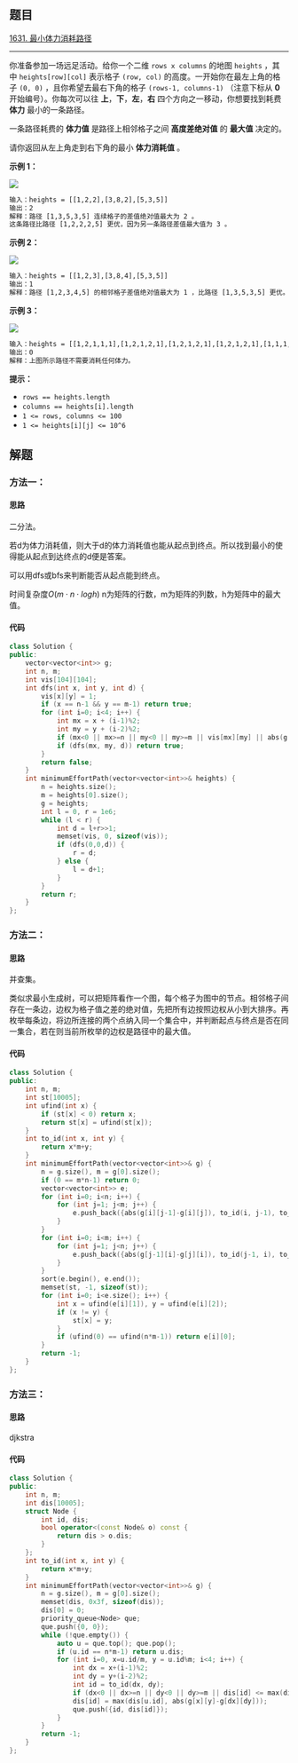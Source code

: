 ## 题目

[1631. 最小体力消耗路径](https://leetcode.cn/problems/path-with-minimum-effort/)

---

你准备参加一场远足活动。给你一个二维 `rows x columns` 的地图 `heights` ，其中 `heights[row][col]` 表示格子 `(row, col)` 的高度。一开始你在最左上角的格子 `(0, 0)` ，且你希望去最右下角的格子 `(rows-1, columns-1)` （注意下标从 **0** 开始编号）。你每次可以往 **上**，**下**，**左**，**右** 四个方向之一移动，你想要找到耗费 **体力** 最小的一条路径。

一条路径耗费的 **体力值** 是路径上相邻格子之间 **高度差绝对值** 的 **最大值** 决定的。

请你返回从左上角走到右下角的最小 **体力消耗值** 。

  

**示例 1：**

![](https://assets.leetcode-cn.com/aliyun-lc-upload/uploads/2020/10/25/ex1.png)

```txt
输入：heights = [[1,2,2],[3,8,2],[5,3,5]]
输出：2
解释：路径 [1,3,5,3,5] 连续格子的差值绝对值最大为 2 。
这条路径比路径 [1,2,2,2,5] 更优，因为另一条路径差值最大值为 3 。
```

**示例 2：**

![](https://assets.leetcode-cn.com/aliyun-lc-upload/uploads/2020/10/25/ex2.png)

```txt
输入：heights = [[1,2,3],[3,8,4],[5,3,5]]
输出：1
解释：路径 [1,2,3,4,5] 的相邻格子差值绝对值最大为 1 ，比路径 [1,3,5,3,5] 更优。
```

**示例 3：**

![](https://assets.leetcode-cn.com/aliyun-lc-upload/uploads/2020/10/25/ex3.png)
```txt
输入：heights = [[1,2,1,1,1],[1,2,1,2,1],[1,2,1,2,1],[1,2,1,2,1],[1,1,1,2,1]]
输出：0
解释：上图所示路径不需要消耗任何体力。
```
  

**提示：**

-   `rows == heights.length`
-   `columns == heights[i].length`
-   `1 <= rows, columns <= 100`
-   `1 <= heights[i][j] <= 10^6`

  

## 解题

### 方法一：

#### 思路

二分法。

若d为体力消耗值，则大于d的体力消耗值也能从起点到终点。所以找到最小的使得能从起点到达终点的d便是答案。

可以用dfs或bfs来判断能否从起点能到终点。

时间复杂度$O(m \cdot n \cdot logh)$ n为矩阵的行数，m为矩阵的列数，h为矩阵中的最大值。

#### 代码

``` cpp
class Solution {
public:
    vector<vector<int>> g; 
    int n, m;
    int vis[104][104];
    int dfs(int x, int y, int d) {
        vis[x][y] = 1;
        if (x == n-1 && y == m-1) return true;
        for (int i=0; i<4; i++) {
            int mx = x + (i-1)%2;
            int my = y + (i-2)%2;
            if (mx<0 || mx>=n || my<0 || my>=m || vis[mx][my] || abs(g[x][y]-g[mx][my])>d) continue;
            if (dfs(mx, my, d)) return true;
        }
        return false;
    }
    int minimumEffortPath(vector<vector<int>>& heights) {
        n = heights.size();
        m = heights[0].size();
        g = heights;
        int l = 0, r = 1e6;
        while (l < r) {
            int d = l+r>>1;
            memset(vis, 0, sizeof(vis));
            if (dfs(0,0,d)) {
                r = d;
            } else {
                l = d+1;
            }
        }
        return r;
    }
};
```

### 方法二：

#### 思路

并查集。

类似求最小生成树，可以把矩阵看作一个图，每个格子为图中的节点。相邻格子间存在一条边，边权为格子值之差的绝对值，先把所有边按照边权从小到大排序。再枚举每条边，将边所连接的两个点纳入同一个集合中，并判断起点与终点是否在同一集合，若在则当前所枚举的边权是路径中的最大值。


#### 代码

``` cpp
class Solution {
public:
    int n, m;
    int st[10005];
    int ufind(int x) {
        if (st[x] < 0) return x;
        return st[x] = ufind(st[x]);
    }
    int to_id(int x, int y) {
        return x*m+y;
    }
    int minimumEffortPath(vector<vector<int>>& g) {
        n = g.size(), m = g[0].size();
        if (0 == m*n-1) return 0;
        vector<vector<int>> e;
        for (int i=0; i<n; i++) {
            for (int j=1; j<m; j++) {
                e.push_back({abs(g[i][j-1]-g[i][j]), to_id(i, j-1), to_id(i, j)});
            }
        }
        for (int i=0; i<m; i++) {
            for (int j=1; j<n; j++) {
                e.push_back({abs(g[j-1][i]-g[j][i]), to_id(j-1, i), to_id(j, i)});
            }
        }
        sort(e.begin(), e.end());
        memset(st, -1, sizeof(st));
        for (int i=0; i<e.size(); i++) {
            int x = ufind(e[i][1]), y = ufind(e[i][2]);
            if (x != y) {
                st[x] = y;
            }
            if (ufind(0) == ufind(n*m-1)) return e[i][0];
        }
        return -1;
    }
};
```

### 方法三：

#### 思路

djkstra

#### 代码

```cpp
class Solution {
public:
    int n, m;
    int dis[10005];
    struct Node {
        int id, dis;
        bool operator<(const Node& o) const {
            return dis > o.dis;
        }
    };
    int to_id(int x, int y) {
        return x*m+y;
    }
    int minimumEffortPath(vector<vector<int>>& g) {
        n = g.size(), m = g[0].size();
        memset(dis, 0x3f, sizeof(dis));
        dis[0] = 0;
        priority_queue<Node> que;
        que.push({0, 0});
        while (!que.empty()) {
            auto u = que.top(); que.pop();
            if (u.id == n*m-1) return u.dis;
            for (int i=0, x=u.id/m, y = u.id%m; i<4; i++) {
                int dx = x+(i-1)%2;
                int dy = y+(i-2)%2;
                int id = to_id(dx, dy);
                if (dx<0 || dx>=n || dy<0 || dy>=m || dis[id] <= max(dis[u.id], abs(g[x][y]-g[dx][dy]))) continue;
                dis[id] = max(dis[u.id], abs(g[x][y]-g[dx][dy]));
                que.push({id, dis[id]});
            }
        }
        return -1;
    }
};
```
